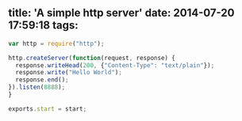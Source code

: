 title: 'A simple http server'
date: 2014-07-20 17:59:18
tags:
---

``` js A simple http server
var http = require("http");

http.createServer(function(request, response) {
  response.writeHead(200, {"Content-Type": "text/plain"});
  response.write("Hello World");
  response.end();
}).listen(8888);
}

exports.start = start;
```